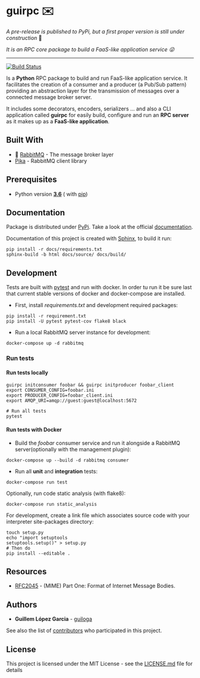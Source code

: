 # guirpc :envelope:

_A pre-release is published to PyPi, but a first proper version is still under construction_ :construction_worker:

_It is an RPC core package to build a FaaS-like application service :stuck_out_tongue_winking_eye:_
____
[![Build Status](https://www.travis-ci.com/guiloga/guirpc.svg?branch=master)](https://www.travis-ci.com/guiloga/guirpc)

Is a **Python** RPC package to build and run FaaS-like application service.
It facilitates the creation of a consumer and a producer (a Pub/Sub pattern) providing an abstraction layer
for the transmission of messages over a connected message broker server.

It includes some decorators, encoders, serializers ... and also a CLI application called **guirpc**
for easily build, configure and run an **RPC server** as it makes up as a **FaaS-like application**.

## Built With

* 🐰 [RabbitMQ](https://www.rabbitmq.com/) - The message broker layer
* [Pika](https://pika.readthedocs.io/en/stable/index.html) - RabbitMQ client library

## Prerequisites ###

* Python version [**3.6**](https://www.python.org/downloads/release/python-360/) (
  with [pip](https://pip.pypa.io/en/stable/))

## Documentation ###

Package is distributed under [PyPi](https://pypi.org/). Take a look at the
official [documentation](https://guirpc.readthedocs.io/en/latest/).

Documentation of this project is created with [Sphinx](https://www.sphinx-doc.org/en/master/index.html), to build it
run:

```shell script
pip install -r docs/requirements.txt
sphinx-build -b html docs/source/ docs/build/
```

## Development

Tests are built with [pytest](https://docs.pytest.org/en/stable/) and run with docker. In order tu run it be sure last
that current stable versions of docker and docker-compose are installed.

- First, install *requirements.txt* and development required packages:
```shell script
pip install -r requirement.txt
pip install -U pytest pytest-cov flake8 black
```

- Run a local RabbitMQ server instance for development:
```shell script
docker-compose up -d rabbitmq
```

### Run tests

#### Run tests locally
```shell script
guirpc initconsumer foobar && guirpc initproducer foobar_client
export CONSUMER_CONFIG=foobar.ini
export PRODUCER_CONFIG=foobar_client.ini
export AMQP_URI=amqp://guest:guest@localhost:5672

# Run all tests
pytest
```

#### Run tests with Docker
- Build the *foobar* consumer service and run it alongside a RabbitMQ server(optionally with the management
  plugin):

```shell script
docker-compose up --build -d rabbitmq consumer
```

- Run all **unit** and **integration** tests:

```shell script
docker-compose run test
```

Optionally, run code static analysis (with flake8):

```shell script
docker-compose run static_analysis
```

For development, create a link file which associates source code with your interpreter site-packages directory:

```shell script
touch setup.py
echo "import setuptools
setuptools.setup()" > setup.py
# Then do
pip install --editable .
```

## Resources

* [RFC2045](https://tools.ietf.org/html/rfc2045.html) - (MIME) Part One: Format of Internet Message Bodies.

## Authors

* **Guillem López Garcia** - [guiloga](https://github.com/guiloga)

See also the list of [contributors](https://github.com/your/project/contributors) who participated in this project.

## License

This project is licensed under the MIT License - see the [LICENSE.md](LICENSE.md) file for details
